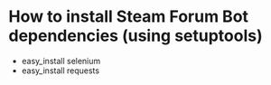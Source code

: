 # How to install Steam Forum Bot dependencies (using setuptools)
- easy_install selenium
- easy_install requests